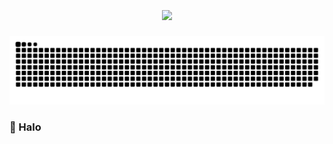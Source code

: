 <div align="center">
  <h1 align="center"> <img align="center" height="80" src="https://readme-typing-svg.herokuapp.com/?lines=╰(*°▽°*)╯;(っ°Д°%20)っ&font=Roboto&center=true" /> </h1>

</div>


<div align="center"><img src="https://raw.githubusercontent.com/platane/snk/output/github-contribution-grid-snake.svg" ></div>

### 👋 Halo
